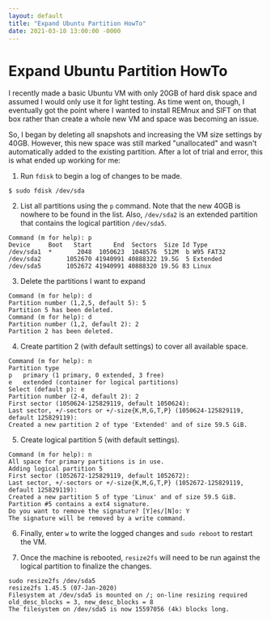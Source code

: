 ```yaml
---
layout: default
title: "Expand Ubuntu Partition HowTo"
date: 2021-03-10 13:00:00 -0000
---
```


# Expand Ubuntu Partition HowTo

I recently made a basic Ubuntu VM with only 20GB of hard disk space and assumed I would only use it for light testing. As time went on, though, I eventually got the point where I wanted to install REMnux and SIFT on that box rather than create a whole new VM and space was becoming an issue.

So, I began by deleting all snapshots and increasing the VM  size settings by 40GB. However, this new space was still marked "unallocated" and wasn't automatically added to the existing partition. After a lot of trial and error, this is what ended up working for me:

1. Run `fdisk` to begin a log of changes to be made.
```
$ sudo fdisk /dev/sda
```
2. List all partitions using the `p` command. Note that the new 40GB is nowhere to be found in the list. Also, `/dev/sda2` is an extended partition that contains the logical partition `/dev/sda5`.
```
Command (m for help): p
Device     Boot   Start      End  Sectors  Size Id Type
/dev/sda1  *       2048  1050623  1048576  512M  b W95 FAT32
/dev/sda2       1052670 41940991 40888322 19.5G  5 Extended
/dev/sda5       1052672 41940991 40888320 19.5G 83 Linux
```
3. Delete the partitions I want to expand
```
Command (m for help): d
Partition number (1,2,5, default 5): 5
Partition 5 has been deleted.
Command (m for help): d 
Partition number (1,2, default 2): 2
Partition 2 has been deleted.
```
4. Create partition 2 (with default settings) to cover all available space.
```
Command (m for help): n   
Partition type   
p   primary (1 primary, 0 extended, 3 free)   
e   extended (container for logical partitions)
Select (default p): e
Partition number (2-4, default 2): 2
First sector (1050624-125829119, default 1050624): 
Last sector, +/-sectors or +/-size{K,M,G,T,P} (1050624-125829119, default 125829119): 
Created a new partition 2 of type 'Extended' and of size 59.5 GiB.
```
5. Create logical partition 5 (with default settings).
```
Command (m for help): n
All space for primary partitions is in use.
Adding logical partition 5
First sector (1052672-125829119, default 1052672): 
Last sector, +/-sectors or +/-size{K,M,G,T,P} (1052672-125829119, default 125829119): 
Created a new partition 5 of type 'Linux' and of size 59.5 GiB.
Partition #5 contains a ext4 signature.
Do you want to remove the signature? [Y]es/[N]o: Y
The signature will be removed by a write command.
```
6. Finally, enter `w` to write the logged changes and `sudo reboot` to restart the VM.

7. Once the machine is rebooted, `resize2fs` will need to be run against the logical partition to finalize the changes.
```
sudo resize2fs /dev/sda5
resize2fs 1.45.5 (07-Jan-2020)
Filesystem at /dev/sda5 is mounted on /; on-line resizing required
old_desc_blocks = 3, new_desc_blocks = 8
The filesystem on /dev/sda5 is now 15597056 (4k) blocks long.
```
